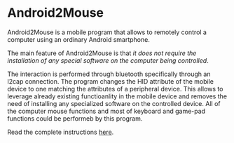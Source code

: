 Android2Mouse
=============

Android2Mouse is a mobile program that allows to remotely control a computer using an ordinary Android smartphone.

The main feature of Android2Mouse is that _it does not require the installation of any special software on the computer being controlled_.  

The interaction is performed through bluetooth specifically through an l2cap connection. The program changes the HID attribute of the mobile device to one matching the attributes of a peripheral device. This allows to leverage already existing functioanlity in the mobile device and removes the need of installing any specialized software on the controlled device. All of the computer mouse functions and most of keyboard and game-pad functions could be performeb by this program.

Read the complete instructions [here](http://arseny-n.github.io/Android2Mouse/doc/howTo.html "Enjoy!").

